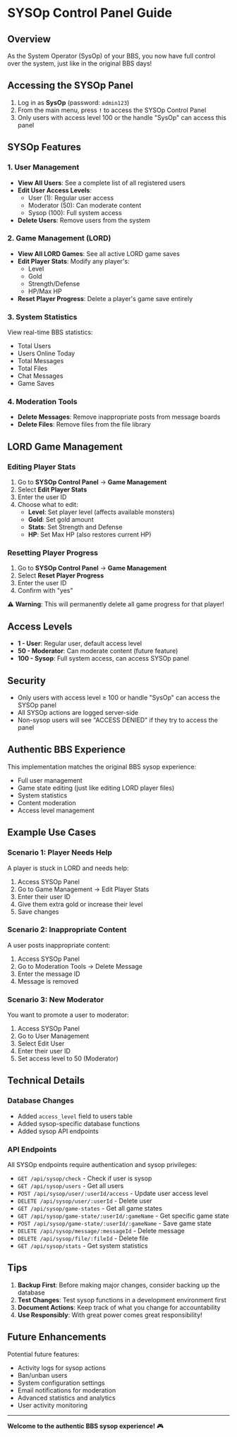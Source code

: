 # SYSOp Control Panel Guide

## Overview

As the System Operator (SysOp) of your BBS, you now have full control over the system, just like in the original BBS days!

## Accessing the SYSOp Panel

1. Log in as **SysOp** (password: `admin123`)
2. From the main menu, press **`!`** to access the SYSOp Control Panel
3. Only users with access level 100 or the handle "SysOp" can access this panel

## SYSOp Features

### 1. User Management
- **View All Users**: See a complete list of all registered users
- **Edit User Access Levels**:
  - User (1): Regular user access
  - Moderator (50): Can moderate content
  - Sysop (100): Full system access
- **Delete Users**: Remove users from the system

### 2. Game Management (LORD)
- **View All LORD Games**: See all active LORD game saves
- **Edit Player Stats**: Modify any player's:
  - Level
  - Gold
  - Strength/Defense
  - HP/Max HP
- **Reset Player Progress**: Delete a player's game save entirely

### 3. System Statistics
View real-time BBS statistics:
- Total Users
- Users Online Today
- Total Messages
- Total Files
- Chat Messages
- Game Saves

### 4. Moderation Tools
- **Delete Messages**: Remove inappropriate posts from message boards
- **Delete Files**: Remove files from the file library

## LORD Game Management

### Editing Player Stats

1. Go to **SYSOp Control Panel** → **Game Management**
2. Select **Edit Player Stats**
3. Enter the user ID
4. Choose what to edit:
   - **Level**: Set player level (affects available monsters)
   - **Gold**: Set gold amount
   - **Stats**: Set Strength and Defense
   - **HP**: Set Max HP (also restores current HP)

### Resetting Player Progress

1. Go to **SYSOp Control Panel** → **Game Management**
2. Select **Reset Player Progress**
3. Enter the user ID
4. Confirm with "yes"

⚠️ **Warning**: This will permanently delete all game progress for that player!

## Access Levels

- **1 - User**: Regular user, default access level
- **50 - Moderator**: Can moderate content (future feature)
- **100 - Sysop**: Full system access, can access SYSOp panel

## Security

- Only users with access level ≥ 100 or handle "SysOp" can access the SYSOp panel
- All SYSOp actions are logged server-side
- Non-sysop users will see "ACCESS DENIED" if they try to access the panel

## Authentic BBS Experience

This implementation matches the original BBS sysop experience:
- Full user management
- Game state editing (just like editing LORD player files)
- System statistics
- Content moderation
- Access level management

## Example Use Cases

### Scenario 1: Player Needs Help
A player is stuck in LORD and needs help:
1. Access SYSOp Panel
2. Go to Game Management → Edit Player Stats
3. Enter their user ID
4. Give them extra gold or increase their level
5. Save changes

### Scenario 2: Inappropriate Content
A user posts inappropriate content:
1. Access SYSOp Panel
2. Go to Moderation Tools → Delete Message
3. Enter the message ID
4. Message is removed

### Scenario 3: New Moderator
You want to promote a user to moderator:
1. Access SYSOp Panel
2. Go to User Management
3. Select Edit User
4. Enter their user ID
5. Set access level to 50 (Moderator)

## Technical Details

### Database Changes
- Added `access_level` field to users table
- Added sysop-specific database functions
- Added sysop API endpoints

### API Endpoints
All SYSOp endpoints require authentication and sysop privileges:
- `GET /api/sysop/check` - Check if user is sysop
- `GET /api/sysop/users` - Get all users
- `POST /api/sysop/user/:userId/access` - Update user access level
- `DELETE /api/sysop/user/:userId` - Delete user
- `GET /api/sysop/game-states` - Get all game states
- `GET /api/sysop/game-state/:userId/:gameName` - Get specific game state
- `POST /api/sysop/game-state/:userId/:gameName` - Save game state
- `DELETE /api/sysop/message/:messageId` - Delete message
- `DELETE /api/sysop/file/:fileId` - Delete file
- `GET /api/sysop/stats` - Get system statistics

## Tips

1. **Backup First**: Before making major changes, consider backing up the database
2. **Test Changes**: Test sysop functions in a development environment first
3. **Document Actions**: Keep track of what you change for accountability
4. **Use Responsibly**: With great power comes great responsibility!

## Future Enhancements

Potential future features:
- Activity logs for sysop actions
- Ban/unban users
- System configuration settings
- Email notifications for moderation
- Advanced statistics and analytics
- User activity monitoring

---

**Welcome to the authentic BBS sysop experience!** 🎮


